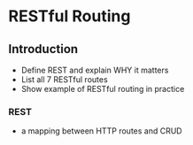# RESTful Routing

## Introduction
* Define REST and explain WHY it matters
* List all 7 RESTful routes
* Show example of RESTful routing in practice

### REST
* a mapping between HTTP routes and CRUD

